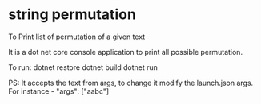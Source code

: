 # string permutation
To Print list of permutation of a given text

It is a dot net core console application to print all possible permutation.

To run:
dotnet restore
dotnet build
dotnet run

PS:
It accepts the text from args, to change it modify the launch.json args.
For instance - "args": ["aabc"]
